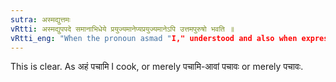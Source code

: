```yaml
---
sutra: अस्मद्युत्तमः
vRtti: अस्मद्युपपदे समानाभिधेये प्रयुज्यमानेप्यप्रयुज्यमानेऽपि उत्तमपुरुषो भवति ॥
vRtti_eng: "When the pronoun asmad "I," understood and also when expressed, is the attendant word in agreement with the verb, then there is the verbal termination called the Highest or the 1st person."
---
```

This is clear. As अहं पचामि I cook, or merely पचामि-आवां पचावः or merely पचावः.
